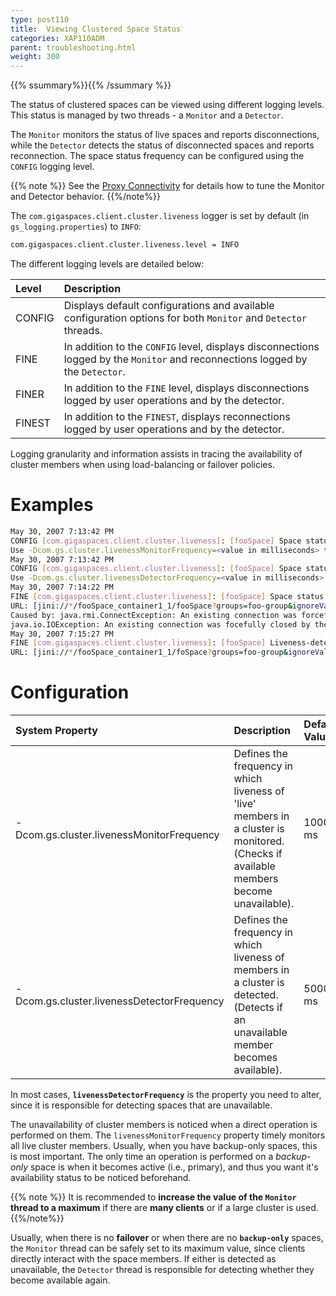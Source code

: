 ```yaml
---
type: post110
title:  Viewing Clustered Space Status
categories: XAP110ADM
parent: troubleshooting.html
weight: 300
---
```


{{% ssummary%}}{{% /ssummary %}}



The status of clustered spaces can be viewed using different logging levels. This status is managed by two threads - a `Monitor` and a `Detector`.

The `Monitor` monitors the status of live spaces and reports disconnections, while the `Detector` detects the status of disconnected spaces and reports reconnection. The space status frequency can be configured using the `CONFIG` logging level.

{{% note %}}
See the [Proxy Connectivity]({{%currentadmurl%}}/tuning-proxy-connectivity.html) for details how to tune the Monitor and Detector behavior.
{{%/note%}}

The `com.gigaspaces.client.cluster.liveness` logger is set by default (in `gs_logging.properties`) to `INFO`:


```bash
com.gigaspaces.client.cluster.liveness.level = INFO
```

The different logging levels are detailed below:


| Level | Description |
|:------|:------------|
| CONFIG | Displays default configurations and available configuration options for both `Monitor` and `Detector` threads. |
| FINE | In addition to the `CONFIG` level, displays disconnections logged by the `Monitor` and reconnections logged by the `Detector`. |
| FINER | In addition to the `FINE` level, displays disconnections logged by user operations and by the detector. |
| FINEST | In addition to the `FINEST`, displays reconnections logged by user operations and by the detector. |

Logging granularity and information assists in tracing the availability of cluster members when using load-balancing or failover policies.

# Examples


```bash
May 30, 2007 7:13:42 PM
CONFIG [com.gigaspaces.client.cluster.liveness]: [fooSpace] Space status Monitor frequency is configured to 10000 ms.
Use -Dcom.gs.cluster.livenessMonitorFrequency=<value in milliseconds> to configure differently.
May 30, 2007 7:13:42 PM
CONFIG [com.gigaspaces.client.cluster.liveness]: [fooSpace] Space status detector frequency is configured to 5000 ms.
Use -Dcom.gs.cluster.livenessDetectorFrequency=<value in milliseconds> to configure differently.
May 30, 2007 7:14:22 PM
FINE [com.gigaspaces.client.cluster.liveness]: [fooSpace] Space status Monitor disconnected from member: [fooSpace_container1_1:fooSpace]
URL: [jini://*/fooSpace_container1_1/fooSpace?groups=foo-group&ignoreValidation=true]
Caused by: java.rmi.ConnectException: An existing connection was forcefully closed by the remote host; nested exception is:
java.io.IOException: An existing connection was focefully closed by the remote host
May 30, 2007 7:15:27 PM
FINE [com.gigaspaces.client.cluster.liveness]: [fooSpace] Liveness-detector reconnected with Member: [fooSpace_container1_1:foSpace]
URL: [jini://*/fooSpace_container1_1/foSpace?groups=foo-group&ignoreValidation=true]
```

# Configuration


| System Property | Description | Default Value |
|:----------------|:------------|:--------------|
| -Dcom.gs.cluster.livenessMonitorFrequency | Defines the frequency in which liveness of 'live' members in a cluster is monitored. (Checks if available members become unavailable). | 10000 ms |
| -Dcom.gs.cluster.livenessDetectorFrequency | Defines the frequency in which liveness of members in a cluster is detected. (Detects if an unavailable member becomes available). | 5000 ms |

In most cases, **`livenessDetectorFrequency`** is the property you need to alter, since it is responsible for detecting spaces that are unavailable.

The unavailability of cluster members is noticed when a direct operation is performed on them. The `livenessMonitorFrequency` property timely monitors all live cluster members. Usually, when you have backup-only spaces, this is most important. The only time an operation is performed on a _backup-only_ space is when it becomes active (i.e., primary), and thus you want it's availability status to be noticed beforehand.

{{% note %}}
It is recommended to **increase the value of the `Monitor` thread to a maximum** if there are **many clients** or if a large cluster is used.
{{%/note%}}

Usually, when there is no **failover** or when there are no **`backup-only`** spaces, the `Monitor` thread can be safely set to its maximum value, since clients directly interact with the space members. If either is detected as unavailable, the `Detector` thread is responsible for detecting whether they become available again.

